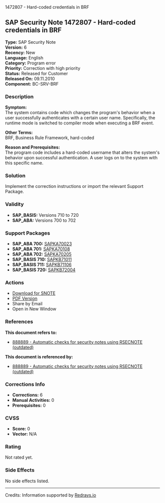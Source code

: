 1472807 - Hard-coded credentials in BRF

## SAP Security Note 1472807 - Hard-coded credentials in BRF

**Type:** SAP Security Note  
**Version:** 6  
**Recency:** New  
**Language:** English  
**Category:** Program error  
**Priority:** Correction with high priority  
**Status:** Released for Customer  
**Released On:** 09.11.2010  
**Component:** BC-SRV-BRF

### Description

**Symptom:**  
The system contains code which changes the program's behavior when a user successfully authenticates with a certain user name. Specifically, the runtime mode is switched to compiler mode when executing a BRF event.

**Other Terms:**  
BRF, Business Rule Framework, hard-coded

**Reason and Prerequisites:**  
The program code includes a hard-coded username that alters the system's behavior upon successful authentication. A user logs on to the system with this specific name.

### Solution

Implement the correction instructions or import the relevant Support Package.

### Validity

- **SAP_BASIS:** Versions 710 to 720  
- **SAP_ABA:** Versions 700 to 702

### Support Packages

- **SAP_ABA 700:** [SAPKA70023](https://me.sap.com/supportpackage/SAPKA70023)  
- **SAP_ABA 701:** [SAPKA70108](https://me.sap.com/supportpackage/SAPKA70108)  
- **SAP_ABA 702:** [SAPKA70205](https://me.sap.com/supportpackage/SAPKA70205)  
- **SAP_BASIS 710:** [SAPKB71011](https://me.sap.com/supportpackage/SAPKB71011)  
- **SAP_BASIS 711:** [SAPKB71106](https://me.sap.com/supportpackage/SAPKB71106)  
- **SAP_BASIS 720:** [SAPKB72004](https://me.sap.com/supportpackage/SAPKB72004)

### Actions

- [Download for SNOTE](https://notesdownloads.sap.com/note/0040000008712272017)  
- [PDF Version](https://userapps.support.sap.com/sap/support/sfm/notes/print/0001472807?language=en-US&token=CF39E94938E078491B94A9D0B25C2566)  
- Share by Email  
- Open in New Window

### References

**This document refers to:**

- [888889 - Automatic checks for security notes using RSECNOTE (outdated)](https://me.sap.com/notes/888889)

**This document is referenced by:**

- [888889 - Automatic checks for security notes using RSECNOTE (outdated)](https://me.sap.com/notes/888889)

### Corrections Info

- **Corrections:** 6  
- **Manual Activities:** 0  
- **Prerequisites:** 0

### CVSS

- **Score:** 0  
- **Vector:** N/A

### Rating

Not rated yet.

### Side Effects

No side effects listed.

---

Credits: Information supported by [Redrays.io](https://redrays.io)
